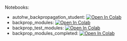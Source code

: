 Notebooks:

* autohw_backpropagation_student: [![Open In Colab](https://colab.research.google.com/assets/colab-badge.svg)](https://colab.research.google.com/github/TemaBlag/Yandex_SDA/blob/main/ML_part1/lab7_backpropagation/autohw_backpropagation_student.ipynb)
* backprop_modules: [![Open In Colab](https://colab.research.google.com/assets/colab-badge.svg)](https://colab.research.google.com/github/TemaBlag/Yandex_SDA/blob/main/ML_part1/lab7_backpropagation/backprop_modules.ipynb)
* backprop_test_modules: [![Open In Colab](https://colab.research.google.com/assets/colab-badge.svg)](https://colab.research.google.com/github/TemaBlag/Yandex_SDA/blob/main/ML_part1/lab7_backpropagation/backprop_test_modules.ipynb)
* backprop_modules_completed: [![Open In Colab](https://colab.research.google.com/assets/colab-badge.svg)](https://colab.research.google.com/github/TemaBlag/Yandex_SDA/blob/main/ML_part1/lab7_backpropagation/backprop_modules_completed.ipynb)
